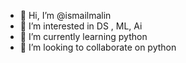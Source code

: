 - 👋 Hi, I’m @ismailmalin
- 👀 I’m interested in DS , ML, Ai
- 🌱 I’m currently learning python 
- 💞️ I’m looking to collaborate on python 


